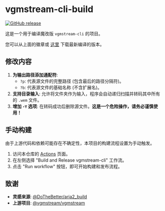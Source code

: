 # vgmstream-cli-build

[![GitHub release](https://img.shields.io/github/v/release/Virace/vgmstream-cli-build?display_name=tag&logo=github)](https://github.com/Virace/vgmstream-cli-build/releases/latest)

这是一个用于编译魔改版 `vgmstream-cli` 的项目。

您可以从上面的徽章或 [这里](https://github.com/Virace/vgmstream-cli-build/releases/latest) 下载最新编译的版本。

## 修改内容

1.  **为输出路径添加通配符**:
    *   `?p`: 代表源文件的完整路径 (包含最后的路径分隔符)。
    *   `?b`: 代表源文件的基础名称 (不含扩展名)。
2.  **支持目录输入**: 允许将文件夹作为输入，程序会自动递归扫描并转码其中所有的 `.wem` 文件。
3.  **增加 `-Y` 选项**: 在转码成功后删除源文件。**这是一个危险操作，请务必谨慎使用！**

## 手动构建

由于上游代码和依赖可能存在不确定性，本项目的构建流程设置为手动触发。

1.  访问本仓库的 [Actions](https://github.com/Virace/vgmstream-cli-build/actions) 页面。
2.  在左侧选择 "Build and Release vgmstream-cli" 工作流。
3.  点击 "Run workflow" 按钮，即可开始构建和发布流程。

## 致谢

*   **灵感来源**: [@DoTheBetter/aria2_build](https://github.com/DoTheBetter/aria2_build)
*   **上游项目**: [@vgmstream/vgmstream](https://github.com/vgmstream/vgmstream)
